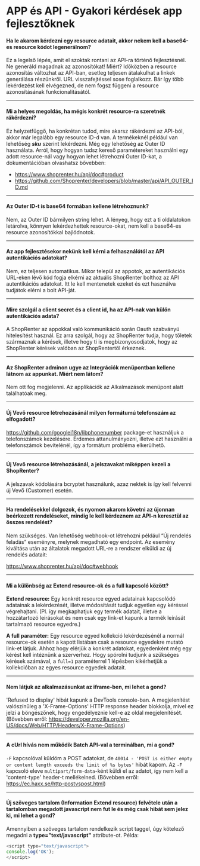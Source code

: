 # APP és API - Gyakori kérdések app fejlesztőknek

#### Ha le akarom kérdezni egy resource adatait, akkor nekem kell a base64-es resource kódot legenerálnom?

Ez a legelső lépés, amit el szoktak rontani az API-ra történő fejlesztésnél. Ne generáld magadnak az azonosítókat! Miért? Időközben a resource azonosítás változhat az API-ban, esetleg teljesen átalakulhat a linkek generálása részünkről. URL visszafejtéssel sose foglalkozz. Bár így több lekérdezést kell elvégezned, de nem fogsz függeni a resource azonosításának funkcionalitásától.

---

#### Mi a helyes megoldás, ha mégis konkrét resource-ra szeretnék rákérdezni?

Ez helyzetfüggő, ha konkrétan tudod, mire akarsz rákérdezni az API-ból, akkor már legalább egy resource ID-d van. A termékeknél például van lehetőség **_sku_** szerint lekérdezni. Még egy lehetőség az Outer ID használata. Arról, hogy hogyan tudsz kereső paramétereket használni egy adott resource-nál vagy hogyan lehet létrehozni Outer ID-kat, a dokumentációban olvashatsz bővebben:

- https://www.shoprenter.hu/api/doc#product
- https://github.com/Shoprenter/developers/blob/master/api/API_OUTER_ID.md

---

#### Az Outer ID-t is base64 formában kellene létrehoznunk?

Nem, az Outer ID bármilyen string lehet. A lényeg, hogy ezt a ti oldalatokon letárolva, 
könnyen lekérdezhettek resource-okat, nem kell a base64-es resource azonosítókkal bajlódnotok.

---

#### Az app fejlesztésekor nekünk kell kérni a felhasználótól az API autentikációs adatokat?

Nem, ez teljesen automatikus. Mikor települ az appotok, az autentikációs URL-eken lévő kód
 fogja elkérni az aktuális ShopRenter bolthoz az API autentikációs adatokat. Itt le kell 
 mentenetek ezeket és ezt használva tudjátok elérni a bolt API-ját.

---

#### Mire szolgál a client secret és a client id, ha az API-nak van külön autentikációs adata?

A ShopRenter az appokkal való kommunikáció során Oauth szabványú hitelesítést használ.
Ez arra szolgál, hogy az ShopRenter tudja, hogy tőletek származnak a kérések,
 illetve hogy ti is megbizonyosodjatok, hogy az ShopRenter kérések valóban az ShopRentertől érkeznek.

---

#### Az ShopRenter adminon ugye az Integrációk menüpontban kellene látnom az appunkat. Miért nem látom?

Nem ott fog megjelenni. Az applikációk az Alkalmazások menüpont alatt találhatóak meg.

---

#### Új Vevő resource létrehozásánál milyen formátumú telefonszám az elfogadott?

https://github.com/googlei18n/libphonenumber package-et használjuk a 
telefonszámok kezelésére. Érdemes áttanulmányozni, illetve ezt használni a telefonszámok 
bevitelénél, így a formátum probléma elkerülhető.

---

#### Új Vevő resource létrehozásánál, a jelszavakat miképpen kezeli a ShopRenter?

A jelszavak kódolására bcryptet használunk, azaz nektek is így kell felvenni új Vevő (Customer) esetén.

---

#### Ha rendelésekkel dolgozok, és nyomon akarom követni az újonnan beérkezett rendeléseket, mindig le kell kérdeznem az API-n keresztül az összes rendelést?

Nem szükséges. Van lehetőség webhook-ot létrehozni például “Új rendelés feladás” eseményre, melynek megadható
egy endpoint. Az esemény kiváltása után az általatok megadott URL-re a rendszer elküldi az új rendelés adatait:

https://www.shoprenter.hu/api/doc#webhook

---

#### Mi a különbség az Extend resource-ok és a full kapcsoló között?
**Extend resource:** Egy konkrét resource egyed adatainak kapcsolódó adatainak a lekérdezését, illetve módosítását tudjuk egyetlen egy kéréssel végrehajtani. (Pl. így megkaphatjuk egy termék adatait, illetve a hozzátartozó leírásokat és nem csak egy link-et kapunk a termék leírását tartalmazó resource egyedre.)

**A full paraméter:** Egy resource egyed kollekció lekérdezésénél a normál resource-ok esetén a kapott listában csak a resource egyedekre mutató link-et látjuk. Ahhoz hogy elérjük a konkrét adatokat, egyedenként még egy kérést kell intéznünk a szerverhez. Hogy spórolni tudjunk a szükséges kérések számával, a `full=1` paraméterrel 1 lépésben kikérhetjük a kollekcióban az egyes resource egyedek adatait.

---

#### Nem látjuk az alkalmazásunkat az iframe-ben, mi lehet a gond?
'Refused to display' hibát kapunk a DevTools console-ban. A megjelenítést valószínűleg a 'X-Frame-Options' HTTP response header blokkolja, mivel ez jelzi a böngészőnek, hogy engedélyeznie kell-e az oldal megjelenítését.
(Bővebben erről: https://developer.mozilla.org/en-US/docs/Web/HTTP/Headers/X-Frame-Options)

---

#### A cUrl hívás nem működik Batch API-val a terminálban, mi a gond?
`-F` kapcsolóval küldöm a POST adatokat, de `40014 - 'POST is either empty or content length exceeds the limit of %s bytes'` hibát kapom.
Az `-F` kapcsoló eleve `multipart/form-data`-ként küldi el az adatot, így nem kell a 'content-type' header-t mellékelned.
(Bővebben erről: https://ec.haxx.se/http-postvspost.html)

---

#### Új szöveges tartalom (Information Extend resource) felvétele után a tartalomban megadott javascript nem fut le és még csak hibát sem jelez ki, mi lehet a gond? 
Amennyiben a szöveges tartalom rendelkezik script taggel, úgy kötelező megadni a **type="text/javascript"** attribute-ot. Példa:

```js
<script type="text/javascript">
console.log('OK');
</script>
```